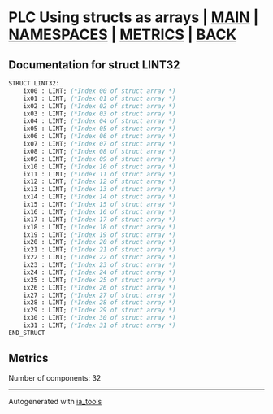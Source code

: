 # PLC Using structs as arrays | [MAIN] | [NAMESPACES] | [METRICS] | [BACK]  

## Documentation for struct LINT32  

```pascal
STRUCT LINT32:
    ix00 : LINT; (*Index 00 of struct array *)
    ix01 : LINT; (*Index 01 of struct array *)
    ix02 : LINT; (*Index 02 of struct array *)
    ix03 : LINT; (*Index 03 of struct array *)
    ix04 : LINT; (*Index 04 of struct array *)
    ix05 : LINT; (*Index 05 of struct array *)
    ix06 : LINT; (*Index 06 of struct array *)
    ix07 : LINT; (*Index 07 of struct array *)
    ix08 : LINT; (*Index 08 of struct array *)
    ix09 : LINT; (*Index 09 of struct array *)
    ix10 : LINT; (*Index 10 of struct array *)
    ix11 : LINT; (*Index 11 of struct array *)
    ix12 : LINT; (*Index 12 of struct array *)
    ix13 : LINT; (*Index 13 of struct array *)
    ix14 : LINT; (*Index 14 of struct array *)
    ix15 : LINT; (*Index 15 of struct array *)
    ix16 : LINT; (*Index 16 of struct array *)
    ix17 : LINT; (*Index 17 of struct array *)
    ix18 : LINT; (*Index 18 of struct array *)
    ix19 : LINT; (*Index 19 of struct array *)
    ix20 : LINT; (*Index 20 of struct array *)
    ix21 : LINT; (*Index 21 of struct array *)
    ix22 : LINT; (*Index 22 of struct array *)
    ix23 : LINT; (*Index 23 of struct array *)
    ix24 : LINT; (*Index 24 of struct array *)
    ix25 : LINT; (*Index 25 of struct array *)
    ix26 : LINT; (*Index 26 of struct array *)
    ix27 : LINT; (*Index 27 of struct array *)
    ix28 : LINT; (*Index 28 of struct array *)
    ix29 : LINT; (*Index 29 of struct array *)
    ix30 : LINT; (*Index 30 of struct array *)
    ix31 : LINT; (*Index 31 of struct array *)
END_STRUCT
```

## Metrics  

Number of components: 32  

---
Autogenerated with [ia_tools](https://github.com/tkucic/ia_tools)  

[MAIN]: ../../../../index_st.md
[NAMESPACES]: ../../nsList_st.md
[METRICS]: ../../../metrics_st.md
[BACK]: ../nsMain_st.md
